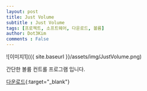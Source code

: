 ```yaml
---
layout: post
title: Just Volume
subtitle : Just Volume
tags: [프로젝트, 소프트웨어, 다운로드, 볼륨]
author: Dot3Kim
comments : False
---
```


![이미지1]({{ site.baseurl }}/assets/img/JustVolume.png)

간단한 볼륨 컨트롤 프로그램 입니다.


[다운로드](https://drive.google.com/file/d/1uXHeci5GyGHovfwWYKFYcnRE3s2H2D-4/view?usp=sharing){:target="_blank"}
